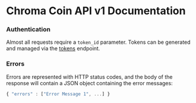 # Chroma Coin API v1 Documentation

### Authentication

Almost all requests require a `token_id` parameter. Tokens can be generated and managed via the [tokens](tokens.html) endpoint.

### Errors

Errors are represented with HTTP status codes, and the body of the response will contain a JSON object containing the error messages:

```javascript
{ "errors" : ["Error Message 1", ...] }
```
